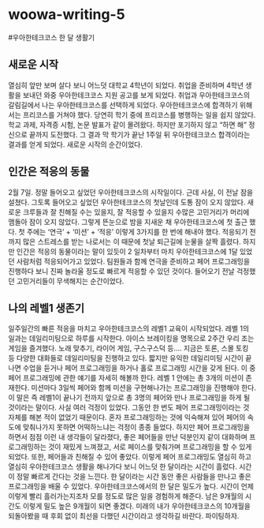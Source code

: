 # woowa-writing-5
#우아한테크코스 한 달 생활기
## 새로운 시작
열심히 앞만 보며 살다 보니 어느덧 대학교 4학년이 되었다.
취업을 준비하며 4학년 생활을 보내던 와중 우아한테크코스 지원 공고를 보게 되었다.
취업과 우아한테크코스의 갈림길에서 나는 우아한테크코스를 선택하게 되었다. 우아한테크코스에 합격하기 위해서는 프리코스를 거쳐야 했다. 당연히 학기 중에 프리코스를 병행하는 일을 쉽지 않았다. 학교 과제, 자격증 시험, 논문 발표가 같이 몰려왔다. 하지만 포기하지 않고 “하면 해” 정신으로 끝까지 도전했다. 그 결과 막 학기가 끝난 1주일 뒤 우아한테크코스 합격이라는 결과를 얻게 되었다. 새로운 시작의 순간이었다.

## 인간은 적응의 동물
2월 7일. 정말 들어오고 싶었던 우아한테크코스의 시작일이다. 근데 사실, 이 전날 잠을 설쳤다. 그토록 들어오고 싶었던 우아한테크코스의 첫날인데 도통 잠이 오지 않았다. 새로운 크루들과 잘 친해질 수는 있을지, 잘 적응할 수 있을지 수많은 고민거리가 머리에 맴돌아 잠이 오지 않았다. 그렇게 뜬눈으로 밤을 지새운 채 우아한테크코스에 첫 출근 했다. 첫 주에는 ‘연극’ + ‘미션’ + ‘적응’ 이렇게 3가지를 한 번에 해내야 했다. 적응되기 전까지 많은 스트레스를 받는 나로서는 이 때문에 첫날 퇴근길에 눈물을 살짝 흘렸다. 하지만 인간은 적응의 동물이라는 말이 있듯이 2 일차부터 마치 우아한테크코스에 1달 있었던 사람처럼 적응되어가고 있었다. 팀원들과 함께 연극을 준비하고 페어 프로그래밍을 진행하다 보니 진짜 놀라울 정도로 빠르게 적응할 수 있던 것이다. 들어오기 전날 걱정했던 고민거리들이 무색해지는 순간이었다.

## 나의 레벨1 생존기
일주일간의 빠른 적응을 마치고 우아한테크코스의 레벨1 교육이 시작되었다. 레벨 1의 일과는 데일리미팅으로 하루를 시작한다. 아이스 브레이킹을 명목으로 2주간 우리 조는 게임을 즐겨했다. 노래 맞추기, 라이어 게임, 구스구스덕 등…. 지금은 토론, 스몰 토킹 등 다양한 대화들로 데일리미팅을 진행하고 있다. 짧지만 유익한 데일리미팅 시간이 끝나면 수업을 듣거나 페어 프로그래밍을 하거나 홀로 프로그래밍 시간을 갖게 된다. 
 이 중 페어 프로그래밍에 관한 얘기를 자세히 해볼까 한다. 레벨 1 안에는 총 3개의 미션이 존재한다. 미션마다 3일씩 페어와 함께 미션을 구현해나가는 프로그래밍을 진행해야 한다. 이 말은 즉 레벨1이 끝나기 전까지 앞으로 총 3명의 페어와 만나 프로그래밍을 하게 될 것이라는 말이다. 사실 여러 걱정이 있었다. 그동안 한 번도 페어 프로그래밍이라는 것 자체를 해본 적이 없었기 때문이다. 혼자 프로그래밍하는 것에 익숙해져 있어 페어의 속도에 맞춰나가지 못하면 어떡하느냐는 걱정이 종종 들었다. 하지만 페어 프로그래밍을 하면서 점점 이런 내 생각들이 달라졌다, 좋은 페어들을 만난 덕분인지 같이 대화하며 프로그래밍하는 것이 재밌게 느껴졌고, 서로 페이스를 맞춰가며 프로그래밍을 할 수 있게 되었다. 또한, 페어들과 친해질 수 있어 좋았다. 
 이렇게 페어 프로그래밍도 열심히 하고 열심히 우아한테크코스 생활을 해나가다 보니 어느덧 한 달이라는 시간이 흘렀다. 시간이 정말 빠르게 간다는 것을 느낀다. 한 달이라는 시간 동안 좋은 사람들을 만나고 좋은 프로그래밍을 배울 수 있었다. 우아한테크코스에서의 한 달은 밀도가 높다. 시간이 언제 이렇게 빨리 흘러가는지조차 모를 정도로 많은 일을 경험하게 해준다. 남은 9개월의 시간도 이렇게 밀도 높은 9개월이 되면 좋겠다. 미래의 내가 우아한테크코스의 10개월을 되돌아봤을 때 후회 없이 최선을 다했던 시간이라고 생각하길 바란다. 파이팅하자.
